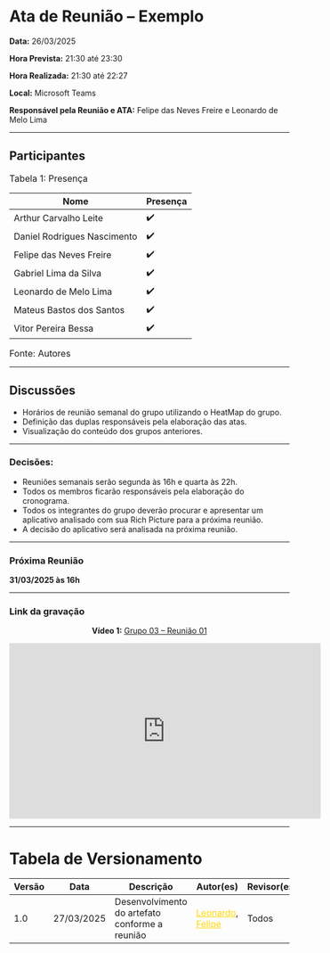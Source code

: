 # Ata de Reunião – Exemplo

**Data:** 26/03/2025  

**Hora Prevista:** 21:30 até 23:30

**Hora Realizada:** 21:30 até 22:27

**Local:** Microsoft Teams  

**Responsável pela Reunião e ATA:** Felipe das Neves Freire e Leonardo de Melo Lima

---

## Participantes


<font size="3"><p style="text-align: left">Tabela 1: Presença</p></font>

| Nome            | Presença |
|-----------------|----------|
| Arthur Carvalho Leite       | ✔️    |
| Daniel Rodrigues Nascimento | ✔️    |
| Felipe das Neves Freire     | ✔️    |
| Gabriel Lima da Silva       | ✔️    |
| Leonardo de Melo Lima       | ✔️    |
| Mateus Bastos dos Santos    | ✔️    |
| Vitor Pereira Bessa         | ✔️    |

<font size="3"><p style="text-align: left">Fonte: Autores</p></font>

---
## Discussões

- Horários de reunião semanal do grupo utilizando o HeatMap do grupo.
- Definição das duplas responsáveis pela elaboração das atas.
- Visualização do conteúdo dos grupos anteriores.

---
### Decisões:
- Reuniões semanais serão segunda às 16h e quarta às 22h.
- Todos os membros ficarão responsáveis pela elaboração do cronograma.
- Todos os integrantes do grupo deverão procurar e apresentar um aplicativo analisado com sua Rich Picture para a próxima reunião.
- A decisão do aplicativo será analisada na próxima reunião.

---
### Próxima Reunião
**31/03/2025 às 16h**

---

### Link da gravação

<div style="text-align: center;">
  <p><strong>Vídeo 1:</strong> <a href="https://youtu.be/iu7qwglUWPQ">Grupo 03 – Reunião 01</a></p>
  <iframe width="560" height="315" src="https://www.youtube.com/embed/iu7qwglUWPQ" frameborder="0" allow="accelerometer; autoplay; clipboard-write; encrypted-media; gyroscope; picture-in-picture" allowfullscreen></iframe>
</div>

---

# Tabela de Versionamento 


| Versão | Data       | Descrição                                     | Autor(es)                                                             | Revisor(es)                                                          |
|--------|------------|-----------------------------------|-----------------------------------------------------------------------|----------------------------------------------------------------------|
| 1.0    | 27/03/2025 | Desenvolvimento do artefato conforme a reunião    | <a style="color:gold;" href="https://github.com/leozinlima" target="_blank">Leonardo</a>, <a style="color:gold;" href="https://github.com/FelipeFreire-gf" target="_blank">Felipe</a> | Todos |
